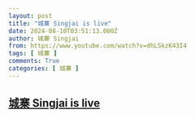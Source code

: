```yaml
---
layout: post
title: "城寨 Singjai is live"
date: 2024-08-10T03:51:13.000Z
author: 城寨 Singjai
from: https://www.youtube.com/watch?v=dhLSkzK43I4
tags: [ 城寨 ]
comments: True
categories: [ 城寨 ]
---
```

<!--1723261873000-->
[城寨 Singjai is live](https://www.youtube.com/watch?v=dhLSkzK43I4)
------

<div>

</div>
